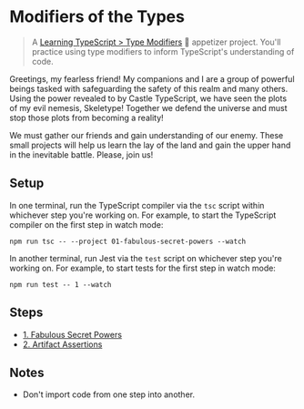 # Modifiers of the Types

> A [Learning TypeScript > Type Modifiers](https://learning-typescript.com/type-modifiers) 🥗 appetizer project.
> You'll practice using type modifiers to inform TypeScript's understanding of code.

Greetings, my fearless friend!
My companions and I are a group of powerful beings tasked with safeguarding the safety of this realm and many others.
Using the power revealed to by Castle TypeScript, we have seen the plots of my evil nemesis, Skeletype!
Together we defend the universe and must stop those plots from becoming a reality!

We must gather our friends and gain understanding of our enemy.
These small projects will help us learn the lay of the land and gain the upper hand in the inevitable battle.
Please, join us!

## Setup

In one terminal, run the TypeScript compiler via the `tsc` script within whichever step you're working on.
For example, to start the TypeScript compiler on the first step in watch mode:

```shell
npm run tsc -- --project 01-fabulous-secret-powers --watch
```

In another terminal, run Jest via the `test` script on whichever step you're working on.
For example, to start tests for the first step in watch mode:

```shell
npm run test -- 1 --watch
```

## Steps

- [1. Fabulous Secret Powers](01-fabulous-secret-powers)
- [2. Artifact Assertions](02-artifact-assertions)

## Notes

- Don't import code from one step into another.
